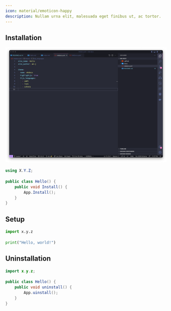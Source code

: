```yaml
---
icon: material/emoticon-happy
description: Nullam urna elit, malesuada eget finibus ut, ac tortor.
---
```


## Installation

![](images/a.png)

```csharp
using X.Y.Z;

public class Hello() {
    public void Install() {
        App.Install();
    }
}
```

## Setup

```python
import x.y.z

print("Hello, world!")
```

## Uninstallation

```java
import x.y.z;

public class Hello() {
    public void uninstall() {
        App.uinstall();
    }
}
```